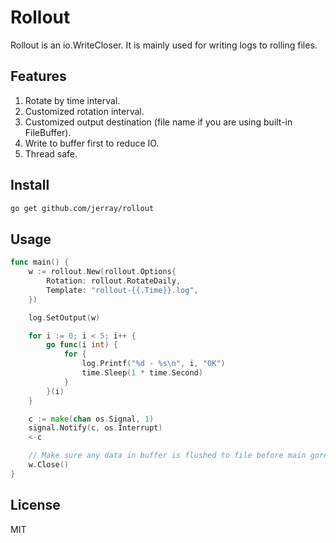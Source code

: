 # Rollout

Rollout is an io.WriteCloser. It is mainly used for writing logs to rolling files.

## Features

1. Rotate by time interval.
2. Customized rotation interval.
3. Customized output destination (file name if you are using built-in FileBuffer).
4. Write to buffer first to reduce IO.
5. Thread safe.

## Install

```sh
go get github.com/jerray/rollout
```

## Usage

```go
func main() {
	w := rollout.New(rollout.Options{
		Rotation: rollout.RotateDaily,
		Template: "rollout-{{.Time}}.log",
	})

	log.SetOutput(w)

	for i := 0; i < 5; i++ {
		go func(i int) {
			for {
				log.Printf("%d - %s\n", i, "OK")
				time.Sleep(1 * time.Second)
			}
		}(i)
	}

	c := make(chan os.Signal, 1)
	signal.Notify(c, os.Interrupt)
	<-c

    // Make sure any data in buffer is flushed to file before main goroutine quits.
	w.Close()
}
```

## License

MIT
